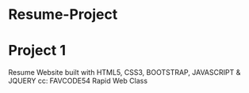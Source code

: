 # Resume-Project
# Project 1
Resume Website built with HTML5, CSS3, BOOTSTRAP, JAVASCRIPT & JQUERY
cc: FAVCODE54 Rapid Web Class
